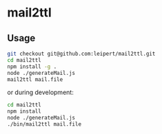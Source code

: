 # mail2ttl

## Usage

```bash
git checkout git@github.com:leipert/mail2ttl.git
cd mail2ttl
npm install -g .
node ./generateMail.js
mail2ttl mail.file
```

or during development:

```bash
cd mail2ttl
npm install
node ./generateMail.js
./bin/mail2ttl mail.file
```